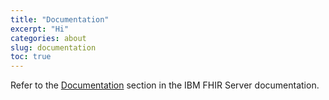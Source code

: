 ```yaml
---
title: "Documentation"
excerpt: "Hi"
categories: about
slug: documentation
toc: true
---
```



Refer to the [Documentation](https://ibm.github.io/FHIR/cloudpak/1.1/about/documentation/) section in the IBM FHIR Server documentation.



